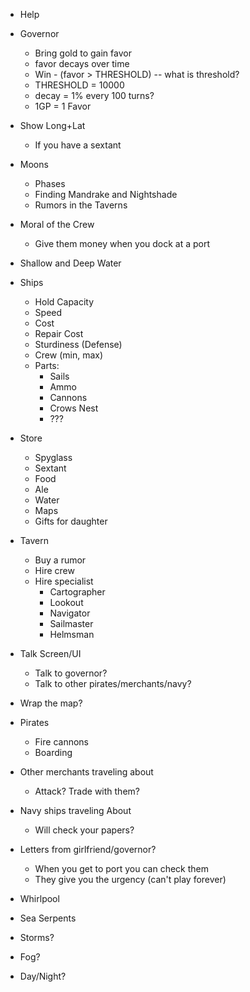 

* Help

* Governor
  - Bring gold to gain favor
  - favor decays over time
  - Win - (favor > THRESHOLD) -- what is threshold?
  - THRESHOLD = 10000
  - decay = 1% every 100 turns?
  - 1GP = 1 Favor


* Show Long+Lat
  - If you have a sextant

* Moons
  - Phases
  - Finding Mandrake and Nightshade
  - Rumors in the Taverns

* Moral of the Crew
  - Give them money when you dock at a port

* Shallow and Deep Water

* Ships
  - Hold Capacity
  - Speed
  - Cost
  - Repair Cost
  - Sturdiness (Defense)
  - Crew (min, max)
  - Parts:
    - Sails
    - Ammo
    - Cannons
    - Crows Nest
    - ???

* Store
  - Spyglass
  - Sextant
  - Food
  - Ale
  - Water
  - Maps
  - Gifts for daughter

* Tavern
  - Buy a rumor
  - Hire crew
  - Hire specialist
    - Cartographer
    - Lookout
    - Navigator
    - Sailmaster
    - Helmsman

* Talk Screen/UI
  - Talk to governor?
  - Talk to other pirates/merchants/navy?

* Wrap the map?

* Pirates
  - Fire cannons
  - Boarding

* Other merchants traveling about
  - Attack?  Trade with them?

* Navy ships traveling About
  - Will check your papers?

* Letters from girlfriend/governor?
  - When you get to port you can check them
  - They give you the urgency (can't play forever)

* Whirlpool

* Sea Serpents

* Storms?
* Fog?
* Day/Night?
